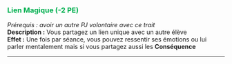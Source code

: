 ### <span style="color:rgb(0, 176, 80)">Lien Magique (-2 PE)</span>
_Prérequis : avoir un autre PJ volontaire avec ce trait_  
**Description :** Vous partagez un lien unique avec un autre élève  
**Effet :** Une fois par séance, vous pouvez ressentir ses émotions ou lui parler mentalement mais si vous partagez aussi les **Conséquence**

---